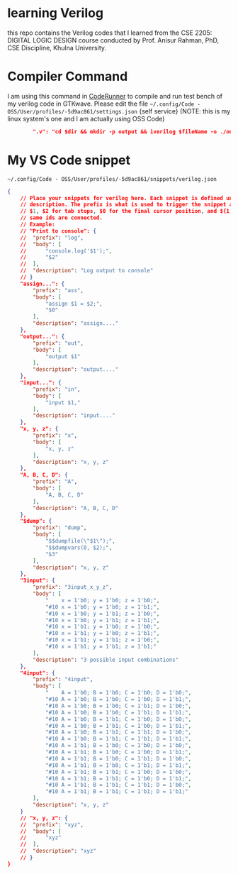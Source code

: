 # learning Verilog

this repo contains the Verilog codes that I learned from the CSE 2205: DIGITAL LOGIC DESIGN course conducted by Prof. Anisur Rahman, PhD, CSE Discipline, Khulna University.

# Compiler Command

I am using this command in [CodeRunner](https://marketplace.visualstudio.com/items?itemName=formulahendry.code-runner) to compile and run test bench of my verilog code in GTKwave. Please edit the file `~/.config/Code - OSS/User/profiles/-5d9ac861/settings.json` {self service} (NOTE: this is my linux system's one and I am actually using OSS Code)

```json
        ".v": "cd $dir && mkdir -p output && iverilog $fileName -o ./output/$fileNameWithoutExt.vvp && cd output && vvp $fileNameWithoutExt.vvp && gtkwave $fileNameWithoutExt.vcd",
```

# My VS Code snippet

`~/.config/Code - OSS/User/profiles/-5d9ac861/snippets/verilog.json`

```json
{
	// Place your snippets for verilog here. Each snippet is defined under a snippet name and has a prefix, body and 
	// description. The prefix is what is used to trigger the snippet and the body will be expanded and inserted. Possible variables are:
	// $1, $2 for tab stops, $0 for the final cursor position, and ${1:label}, ${2:another} for placeholders. Placeholders with the 
	// same ids are connected.
	// Example:
	// "Print to console": {
	// 	"prefix": "log",
	// 	"body": [
	// 		"console.log('$1');",
	// 		"$2"
	// 	],
	// 	"description": "Log output to console"
	// }
	"assign...": {
		"prefix": "ass",
		"body": [
			"assign $1 = $2;",
			"$0"
		],
		"description": "assign...."
	},
	"output...": {
		"prefix": "out",
		"body": [
			"output $1"
		],
		"description": "output...."
	},
	"input...": {
		"prefix": "in",
		"body": [
			"input $1,"
		],
		"description": "input...."
	},
	"x, y, z": {
		"prefix": "x",
		"body": [
			"x, y, z"
		],
		"description": "x, y, z"
	},
	"A, B, C, D": {
		"prefix": "A",
		"body": [
			"A, B, C, D"
		],
		"description": "A, B, C, D"
	},
	"$dump": {
		"prefix": "dump",
		"body": [
			"$$dumpfile(\"$1\");",
			"$$dumpvars(0, $2);",
			"$3"
		],
		"description": "x, y, z"
	},
	"3input": {
		"prefix": "3input_x_y_z",
		"body": [
			"    x = 1'b0; y = 1'b0; z = 1'b0;",
			"#10 x = 1'b0; y = 1'b0; z = 1'b1;",
			"#10 x = 1'b0; y = 1'b1; z = 1'b0;",
			"#10 x = 1'b0; y = 1'b1; z = 1'b1;",
			"#10 x = 1'b1; y = 1'b0; z = 1'b0;",
			"#10 x = 1'b1; y = 1'b0; z = 1'b1;",
			"#10 x = 1'b1; y = 1'b1; z = 1'b0;",
			"#10 x = 1'b1; y = 1'b1; z = 1'b1;"
		],
		"description": "3 possible input combinations"
	},
	"4input": {
		"prefix": "4input",
		"body": [
			"    A = 1'b0; B = 1'b0; C = 1'b0; D = 1'b0;",
			"#10 A = 1'b0; B = 1'b0; C = 1'b0; D = 1'b1;",
			"#10 A = 1'b0; B = 1'b0; C = 1'b1; D = 1'b0;",
			"#10 A = 1'b0; B = 1'b0; C = 1'b1; D = 1'b1;",
			"#10 A = 1'b0; B = 1'b1; C = 1'b0; D = 1'b0;",
			"#10 A = 1'b0; B = 1'b1; C = 1'b0; D = 1'b1;",
			"#10 A = 1'b0; B = 1'b1; C = 1'b1; D = 1'b0;",
			"#10 A = 1'b0; B = 1'b1; C = 1'b1; D = 1'b1;",
			"#10 A = 1'b1; B = 1'b0; C = 1'b0; D = 1'b0;",
			"#10 A = 1'b1; B = 1'b0; C = 1'b0; D = 1'b1;",
			"#10 A = 1'b1; B = 1'b0; C = 1'b1; D = 1'b0;",
			"#10 A = 1'b1; B = 1'b0; C = 1'b1; D = 1'b1;",
			"#10 A = 1'b1; B = 1'b1; C = 1'b0; D = 1'b0;",
			"#10 A = 1'b1; B = 1'b1; C = 1'b0; D = 1'b1;",
			"#10 A = 1'b1; B = 1'b1; C = 1'b1; D = 1'b0;",
			"#10 A = 1'b1; B = 1'b1; C = 1'b1; D = 1'b1;"
		],
		"description": "x, y, z"
	}
	// "x, y, z": {
	// 	"prefix": "xyz",
	// 	"body": [
	// 		"xyz"
	// 	],
	// 	"description": "xyz"
	// }
}
```
